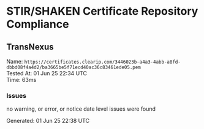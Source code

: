 # STIR/SHAKEN Certificate Repository Compliance

## TransNexus

Name: `https://certificates.clearip.com/3446023b-a4a3-4abb-a8fd-dbbd08f4a4d2/ba3665be5f71ecd40ac36c83461ede05.pem`\
Tested At: 01 Jun 25 22:34 UTC\
Time: 63ms

### Issues

no warning, or error, or notice date level issues were found

Generated: 01 Jun 25 22:38 UTC